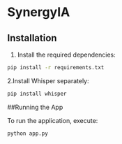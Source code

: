 # SynergyIA

## Installation

1. Install the required dependencies:

```bash
pip install -r requirements.txt
```
2.Install Whisper separately:
```bash
pip install whisper
```
 ##Running the App 

 To run the application, execute: 
 
```bash
python app.py

```
